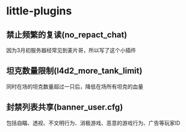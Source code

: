 # little-plugins
## 禁止频繁的复读(no_repact_chat)
因为3月初服务器经常见到麦片哥，所以写了这个小插件

## 坦克数量限制(l4d2_more_tank_limit)
同时在场的坦克数量超过一只后，降低在场所有坦克的血量

## 封禁列表共享(banner_user.cfg)
包括自瞄、透视、不文明行为、消极游戏、恶意的游戏行为、广告等玩家ID

